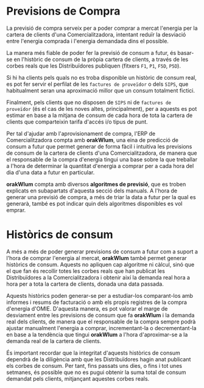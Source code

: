 # Previsions de Compra

La previsió de compra serveix per a poder comprar a mercat l'energia per la cartera de clients d'una Comercialitzadora,
intentant reduïr la desviació entre l'energia comprada i l'energia demandada dins el possible.

La manera més fiable de poder fer la previsió de consum a futur, és basar-se en l'històric de consum de la pròpia cartera
de clients, a través de les corbes reals que les Distribuïdores publiquen (fitxers `F1`, `P1`, `F5D`, `P5D`).

Si hi ha clients pels quals no es troba disponible un històric de consum real, es pot fer servir el perfilat de les `factures
de proveïdor` o dels `SIPS`, que habitualment seran una aproximació millor que un consum totalment fictici.

Finalment, pels clients que no disposen de `SIPS` ni de `factures de proveïdor` (és el cas de les noves altes, principalment), 
per a aquests es pot estimar en base a la mitjana de consum de cada hora de tota la cartera de clients que comparteixin 
tarifa d'accés i/o tipus de punt.

Per tal d'ajudar amb l'aprovisionament de compra, l'ERP de Comercialitzadora compta amb **orakWlum**, una eina de predicció
de consum a futur que permet generar de forma fàcil i intuitiva les previsions de consum de la cartera de clients d'una
Comercialitzadora, de manera que el responsable de la compra d'energia tingui una base sobre la que treballar a l'hora de
determinar la quantitat d'energia a comprar per a cada hora del dia d'una data a futur en particular.

**orakWlum** compta amb diversos **algoritmes de previsió**, que es troben explicats en subapartats d'aquesta secció dels 
manuals. A l'hora de generar una previsió de compra, a més de triar la data a futur per la qual es generarà, també es pot
indicar quin dels algoritmes disponibles es vol emprar.

# Històrics de consum

A més a més de poder generar previsions de consum a futur com a suport a l'hora de comprar l'energia al mercat, **orakWlum**
també permet generar històrics de consum. Aquests no apliquen cap algoritme ni càlcul, sinó que el que fan és recollir 
totes les corbes reals que han publicat les Distribuïdores a la Comercialitzadora i obtenir així la demanda real hora a hora
per a tota la cartera de clients, donada una data passada.

Aquests històrics poden generar-se per a estudiar-los comparant-los amb informes i resums de facturació o amb els propis
registres de la compra d'energia d'OMIE. D'aquesta manera, es pot valorar el marge de desviament entre les previsions de
consum que fa **orakWlum** i la demanda real dels clients, de manera que el responsable de la compra sempre podrà ajustar
manualment l'energia a comprar, incrementant-la o decrementant-la en base a la tendència que tingui **orakWlum** a l'hora
d'aproximar-se a la demanda real de la cartera de clients.

És important recordar que la integritat d'aquests històrics de consum dependrà de la diligència amb que les Distribuïdores
hagin anat publicant els corbes de consum. Per tant, fins passats uns dies, o fins i tot unes setmanes, és possible que no
es pugui obtenir la suma total de consum demandat pels clients, mitjançant aquestes corbes reals.
